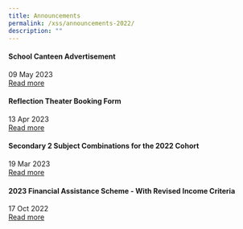 ```yaml
---
title: Announcements
permalink: /xss/announcements-2022/
description: ""
---
```

#### School Canteen Advertisement
09 May 2023 <br>
[Read more](/all-announcements/school-canteen-ads/)


#### Reflection Theater Booking Form

13 Apr 2023 <br>
[Read more](/files/Reflection%20Theatre/rt%20booking%20form.pdf)


#### Secondary 2 Subject Combinations for the 2022 Cohort

19 Mar 2023 <br>
[Read more](/xss/announcements/ssc2)



#### 2023 Financial Assistance Scheme - With Revised Income Criteria

17 Oct 2022 <br>
[Read more](/xss/announcements/2023-financial-assistance-scheme-with-revised-income-criteria)
